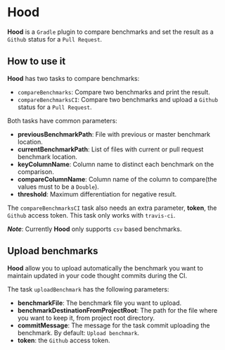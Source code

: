 # Hood

**Hood** is a `Gradle` plugin to compare benchmarks and set the result as a `Github` status for a `Pull Request`.

## How to use it

**Hood** has two tasks to compare benchmarks:
 - `compareBenchmarks`: Compare two benchmarks and print the result.
 - `compareBenchmarksCI`: Compare two benchmarks and upload a `Github` status for a `Pull Request`.
 
 Both tasks have common parameters:
  - **previousBenchmarkPath**: File with previous or master benchmark location.
  - **currentBenchmarkPath**: List of files with current or pull request benchmark location.
  - **keyColumnName**: Column name to distinct each benchmark on the comparison.
  - **compareColumnName**: Column name of the column to compare(the values must to be a `Double`).
  - **threshold**: Maximum differentiation for negative result.
  
 The `compareBenchmarksCI` task also needs an extra parameter, **token**, the `Github` access token. 
 This task only works with `travis-ci`.
 
 ***Note***: Currently **Hood** only supports `csv` based benchmarks.
 
 ## Upload benchmarks
 
 **Hood** allow you to upload automatically the benchmark 
 you want to maintain updated in your code thought commits during the CI.
 
 The task `uploadBenchmark` has the following parameters:
  - **benchmarkFile**: The benchmark file you want to upload.
  - **benchmarkDestinationFromProjectRoot**: The path for the file where you want to keep it, from project root directory.
  - **commitMessage**: The message for the task commit uploading the benchmark. By default: `Upload benchmark`.
  - **token**: the `Github` access token.